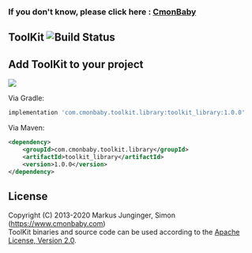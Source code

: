 ### If you don't know, please click here : [CmonBaby](https://www.cmonbaby.com)

## ToolKit ![Build Status](https://travis-ci.org/greenrobot/EventBus.svg?branch=master)

## Add ToolKit to your project
<a href="https://www.cmonbaby.com">
<img src="https://img.shields.io/bintray/v/cmonbaby/simon/compress_core?label=maven-central"></a>

Via Gradle:
```gradle
implementation 'com.cmonbaby.toolkit.library:toolkit_library:1.0.0'
```

Via Maven:
```xml
<dependency>
    <groupId>com.cmonbaby.toolkit.library</groupId>
    <artifactId>toolkit_library</artifactId>
    <version>1.0.0</version>
</dependency>
```

## License

Copyright (C) 2013-2020 Markus Junginger, Simon (https://www.cmonbaby.com)  
ToolKit binaries and source code can be used according to the [Apache License, Version 2.0](LICENSE).
